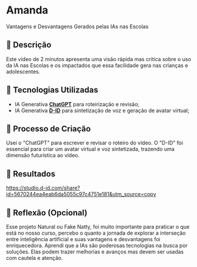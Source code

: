 # Amanda 
Vantagens e Desvantagens Gerados pelas IAs nas Escolas 

## 📒 Descrição
Este vídeo de 2 minutos apresenta uma visão rápida mas critica sobre o uso da IA nas Escolas e os impactados que essa facilidade gera nas crianças e adolescentes.

## 🤖 Tecnologias Utilizadas
- IA Generativa **[ChatGPT](https://chat.openai.com)** para roteirização e revisão;
- IA Generativa **[D-ID](https://www.d-id.com)** para sintetização de voz e geração de avatar virtual;

## 🧐 Processo de Criação
Usei o "ChatGPT" para escrever e revisar o roteiro do vídeo. O "D-ID" foi essencial para criar um avatar virtual e voz sintetizada, trazendo uma dimensão futurística ao vídeo. 

## 🚀 Resultados
https://studio.d-id.com/share?id=5670244ea4eab6da5055c97c4751e181&utm_source=copy

## 💭 Reflexão (Opcional)
Esse projeto Natural ou Fake Natty, foi muito importante para praticar o que está no nosso curso, percebo o quanto a jornada de explorar a interseção entre inteligência artificial e suas vantagens e desvantagens foi enriquecedora. Aprendi que a IAs são poderosas tecnologias na busca por soluções. Elas podem trazer melhorias e avanços mas devem ser usadas com cautela e atenção.

